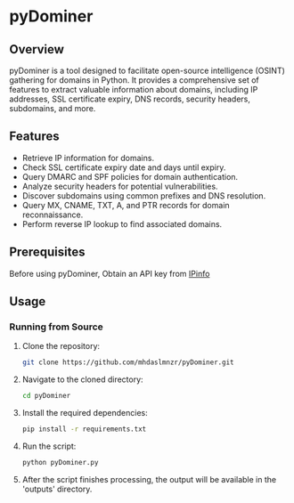 # pyDominer

## Overview

pyDominer is a tool designed to facilitate open-source intelligence (OSINT) gathering for domains in Python. It provides a comprehensive set of features to extract valuable information about domains, including IP addresses, SSL certificate expiry, DNS records, security headers, subdomains, and more.

## Features

- Retrieve IP information for domains.
- Check SSL certificate expiry date and days until expiry.
- Query DMARC and SPF policies for domain authentication.
- Analyze security headers for potential vulnerabilities.
- Discover subdomains using common prefixes and DNS resolution.
- Query MX, CNAME, TXT, A, and PTR records for domain reconnaissance.
- Perform reverse IP lookup to find associated domains.

## Prerequisites
Before using pyDominer, Obtain an API key from [IPinfo](https://ipinfo.io/developers)

## Usage

### Running from Source

1. Clone the repository:

   ```bash
   git clone https://github.com/mhdaslmnzr/pyDominer.git


2. Navigate to the cloned directory:

    ```bash
    cd pyDominer

3. Install the required dependencies:

    ```bash
    pip install -r requirements.txt

4. Run the script:

    ```bash
    python pyDominer.py

5. After the script finishes processing, the output will be available in the 'outputs' directory.